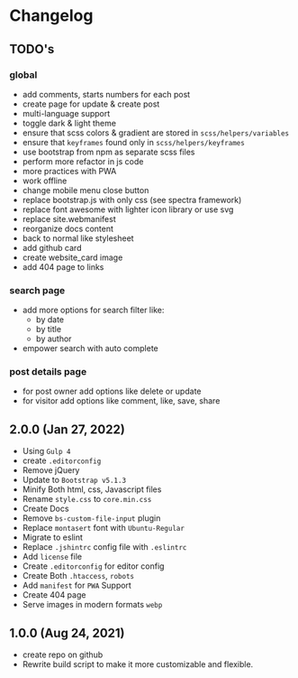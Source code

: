 # Changelog

## TODO's

### global

- add comments, starts numbers for each post
- create page for update & create post
- multi-language support
- toggle dark & light theme
- ensure that scss colors & gradient are stored in `scss/helpers/variables`
- ensure that `keyframes` found only in `scss/helpers/keyframes`
- use bootstrap from npm as separate scss files
- perform more refactor in js code
- more practices with PWA
- work offline
- change mobile menu close button
- replace bootstrap.js with only css (see spectra framework)
- replace font awesome with lighter icon library or use svg
- replace site.webmanifest
- reorganize docs content
- back to normal like stylesheet
- add github card
- create website_card image
- add 404 page to links

### search page

- add more options for search filter like:
  - by date
  - by title
  - by author
- empower search with auto complete

### post details page

- for post owner add options like delete or update
- for visitor add options like comment, like, save, share

## 2.0.0 (Jan 27, 2022)

- Using `Gulp 4`
- create `.editorconfig`
- Remove jQuery
- Update to `Bootstrap v5.1.3`
- Minify Both html, css, Javascript files
- Rename `style.css` to `core.min.css`
- Create Docs
- Remove `bs-custom-file-input` plugin
- Replace `montasert` font with `Ubuntu-Regular`
- Migrate to eslint
- Replace `.jshintrc` config file with `.eslintrc`
- Add `license` file
- Create `.editorconfig` for editor config
- Create  Both `.htaccess`, `robots`
- Add `manifest` for `PWA` Support
- Create 404 page
- Serve images in modern formats `webp`

## 1.0.0 (Aug 24, 2021)

- create repo on github
- Rewrite build script to make it more customizable and flexible.
